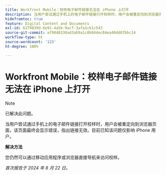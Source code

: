 ```yaml
---
title: Workfront Mobile：校样电子邮件链接无法在 iPhone 上打开
description: 当用户尝试通过手机上的电子邮件链接打开校样时，用户会被重定向到浏览器页面，该页面最终会显示错误，指出链接无效。
hidefromtoc: true
feature: Digital Content and Documents
exl-id: 6279839d-6e91-4a5b-9acf-3afa1cb1c543
source-git-commit: af98d8330ad3ab9a1c0b844ec84ea40dd87bbc14
workflow-type: ht
source-wordcount: '123'
ht-degree: 100%

---
```


# Workfront Mobile：校样电子邮件链接无法在 iPhone 上打开

>[!NOTE]
>
>已解决此问题。

当用户尝试通过手机上的电子邮件链接打开校样时，用户会被重定向到浏览器页面，该页面最终会显示错误，指出链接无效。目前已知该问题仅影响 iPhone 用户。

**解决方法**

您仍然可以通过移动应用程序或浏览器直接导航来访问校样。

_首次报告于 2024 年 8 月 22 日。_
